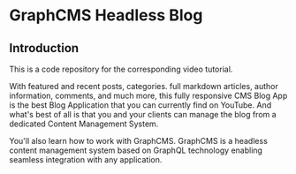 # GraphCMS Headless Blog

## Introduction
This is a code repository for the corresponding video tutorial. 

With featured and recent posts, categories. full markdown articles, author information, comments, and much more, this fully responsive CMS Blog App is the best Blog Application that you can currently find on YouTube. And what's best of all is that you and your clients can manage the blog from a dedicated Content Management System.

You'll also learn how to work with GraphCMS. GraphCMS is a headless content management system based on GraphQL technology enabling seamless integration with any application.

